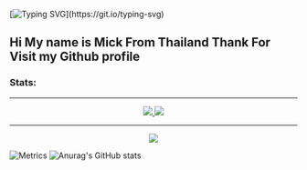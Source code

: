 [![Typing SVG](https://readme-typing-svg.herokuapp.com?color=%23000000&vCenter=true&lines=MickDev+Page...)](https://git.io/typing-svg)

Hi My name is Mick From Thailand
Thank For Visit my Github profile
----------------------------------


<h3 align="left">Stats:</h3>

  <hr>
  <p align="center">
  <a href="https://sycer.network">
        <img src="https://discord.c99.nl/widget/theme-1/570198350457077780.png">
        <img src="https://discord.c99.nl/widget/theme-1/745628088846516224.png">
   </a>
  </p>
  <hr>
  <p align="center">
  <a href="https://discord.gg/hGZ3HxCJER">
    <img src="https://img.shields.io/discord/699832081643077662?label=Sycer%20Network%20%E0%B8%8A%E0%B8%B8%E0%B8%A1%E0%B8%8A%E0%B8%99%E0%B8%AA%E0%B8%B2%E0%B8%98%E0%B8%B2%E0%B8%A3%E0%B8%93%E0%B8%B0&style=flat-square">
    </a>
  </p>
  
  ![Metrics](https://metrics.lecoq.io/MicKDeveloper?template=classic&isocalendar=1&languages=1&repositories=1&traffic=1&repositories=100&repositories.batch=100&repositories.forks=false&repositories.affiliations=owner&isocalendar.duration=half-year&languages.limit=8&languages.threshold=0%25&languages.colors=github&languages.sections=most-used&languages.indepth=false&languages.analysis.timeout=15&languages.categories=markup%2C%20programming&languages.recent.categories=markup%2C%20programming&languages.recent.load=300&languages.recent.days=14&config.timezone=Asia%2FBangkok)
![Anurag's GitHub stats](https://github-readme-stats.vercel.app/api?username=MicKDeveloper&show_icons=true)




